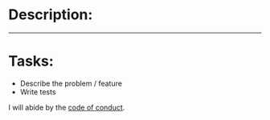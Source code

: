 # Description:

______________

# Tasks:

-  Describe the problem / feature
-  Write tests

I will abide by the [code of conduct](https://github.com/gemstash/gemstash/blob/master/CODE_OF_CONDUCT.md).
